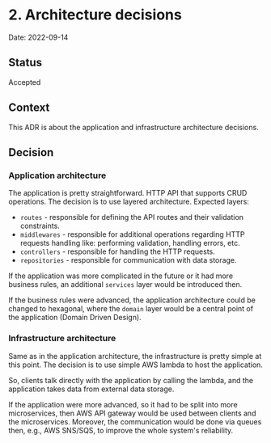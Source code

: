 # 2. Architecture decisions

Date: 2022-09-14

## Status

Accepted

## Context

This ADR is about the application and infrastructure architecture decisions.

## Decision

### Application architecture
The application is pretty straightforward. HTTP API that supports CRUD operations. The decision is to use layered architecture. Expected layers:
- `routes` - responsible for defining the API routes and their validation constraints.
- `middlewares` - responsible for additional operations regarding HTTP requests handling like: performing validation, handling errors, etc.
- `controllers` - responsible for handling the HTTP requests.
- `repositories` - responsible for communication with data storage.

If the application was more complicated in the future or it had more business rules, an additional `services` layer would be introduced then.

If the business rules were advanced, the application architecture could be changed to hexagonal, where the `domain` layer would be a central point of the application (Domain Driven Design).

### Infrastructure architecture
Same as in the application architecture, the infrastructure is pretty simple at this point. The decision is to use simple AWS lambda to host the application.

So, clients talk directly with the application by calling the lambda, and the application takes data from external data storage.

If the application were more advanced, so it had to be split into more microservices, then AWS API gateway would be used between clients and the microservices. Moreover, the communication would be done via queues then, e.g., AWS SNS/SQS, to improve the whole system's reliability.
